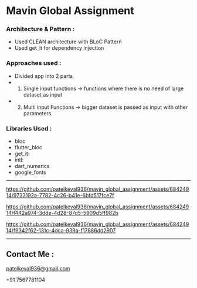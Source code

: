 # Mavin Global Assignment

### Architecture & Pattern : 
* Used CLEAN architecture with BLoC Pattern
* Used get_it for dependency injection

### Approaches used :
* Divided app into 2 parts
* 1. Single input functions -> functions where there is no need of large dataset as input
* 2. Multi input Functions -> bigger dataset is passed as input with other parameters

### Libraries Used :
*  bloc
*  flutter_bloc
*  get_it:
*  intl:
*  dart_numerics
*  google_fonts


______________

https://github.com/patelkeval936/mavin_global_assignment/assets/68424914/9733192a-7782-4c26-b41e-6bfd517fce7f

https://github.com/patelkeval936/mavin_global_assignment/assets/68424914/f442a974-3d8e-4d28-87d5-5909d5ff982b

https://github.com/patelkeval936/mavin_global_assignment/assets/68424914/f9342f62-131c-4dca-939a-f17886dd2907

______________


## Contact Me :
patelkeval936@gmail.com

+91 7567781104


